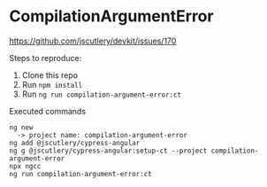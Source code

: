 # CompilationArgumentError

https://github.com/jscutlery/devkit/issues/170

Steps to reproduce:

1. Clone this repo
2. Run `npm install`
3. Run `ng run compilation-argument-error:ct`

Executed commands
```
ng new
  -> project name: compilation-argument-error
ng add @jscutlery/cypress-angular
ng g @jscutlery/cypress-angular:setup-ct --project compilation-argument-error
npx ngcc
ng run compilation-argument-error:ct
```
